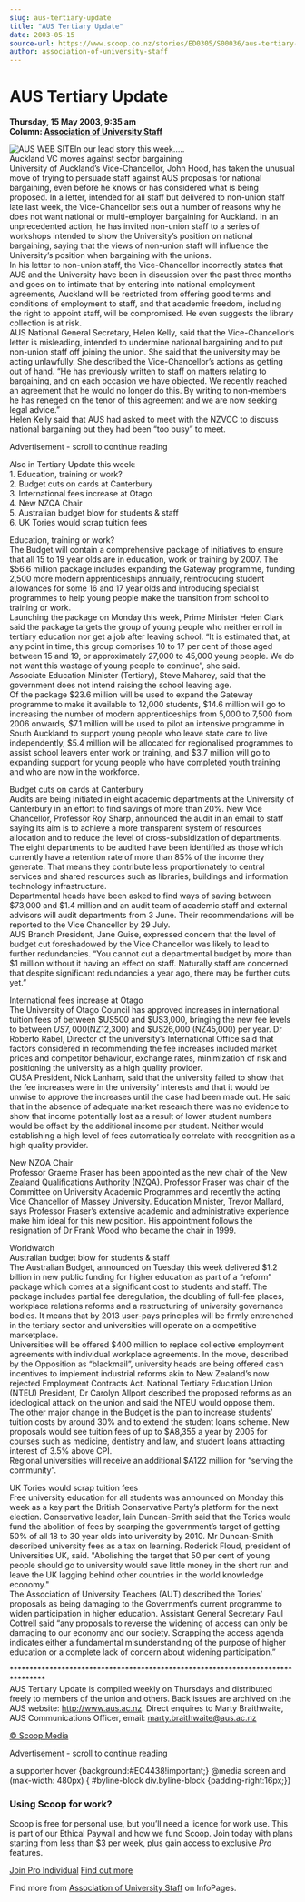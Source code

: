 ```yaml
---
slug: aus-tertiary-update
title: "AUS Tertiary Update"
date: 2003-05-15
source-url: https://www.scoop.co.nz/stories/ED0305/S00036/aus-tertiary-update.htm
author: association-of-university-staff
---
```

AUS Tertiary Update
===================

**Thursday, 15 May 2003, 9:35 am**  
**Column: [Association of University Staff](https://info.scoop.co.nz/Association_of_University_Staff)**

![AUS WEB SITE](http://www.aus.ac.nz/pictures/logo.gif)In our lead story this week…..  
Auckland VC moves against sector bargaining  
University of Auckland’s Vice-Chancellor, John Hood, has taken the unusual move of trying to persuade staff against AUS proposals for national bargaining, even before he knows or has considered what is being proposed. In a letter, intended for all staff but delivered to non-union staff late last week, the Vice-Chancellor sets out a number of reasons why he does not want national or multi-employer bargaining for Auckland. In an unprecedented action, he has invited non-union staff to a series of workshops intended to show the University’s position on national bargaining, saying that the views of non-union staff will influence the University’s position when bargaining with the unions.  
In his letter to non-union staff, the Vice-Chancellor incorrectly states that AUS and the University have been in discussion over the past three months and goes on to intimate that by entering into national employment agreements, Auckland will be restricted from offering good terms and conditions of employment to staff, and that academic freedom, including the right to appoint staff, will be compromised. He even suggests the library collection is at risk.  
AUS National General Secretary, Helen Kelly, said that the Vice-Chancellor’s letter is misleading, intended to undermine national bargaining and to put non-union staff off joining the union. She said that the university may be acting unlawfully. She described the Vice-Chancellor’s actions as getting out of hand. “He has previously written to staff on matters relating to bargaining, and on each occasion we have objected. We recently reached an agreement that he would no longer do this. By writing to non-members he has reneged on the tenor of this agreement and we are now seeking legal advice.”  
Helen Kelly said that AUS had asked to meet with the NZVCC to discuss national bargaining but they had been “too busy” to meet.

Advertisement - scroll to continue reading





Also in Tertiary Update this week:  
1\. Education, training or work?  
2\. Budget cuts on cards at Canterbury  
3\. International fees increase at Otago  
4\. New NZQA Chair  
5\. Australian budget blow for students & staff  
6\. UK Tories would scrap tuition fees

Education, training or work?  
The Budget will contain a comprehensive package of initiatives to ensure that all 15 to 19 year olds are in education, work or training by 2007. The $56.6 million package includes expanding the Gateway programme, funding 2,500 more modern apprenticeships annually, reintroducing student allowances for some 16 and 17 year olds and introducing specialist programmes to help young people make the transition from school to training or work.  
Launching the package on Monday this week, Prime Minister Helen Clark said the package targets the group of young people who neither enroll in tertiary education nor get a job after leaving school. “It is estimated that, at any point in time, this group comprises 10 to 17 per cent of those aged between 15 and 19, or approximately 27,000 to 45,000 young people. We do not want this wastage of young people to continue”, she said.  
Associate Education Minister (Tertiary), Steve Maharey, said that the government does not intend raising the school leaving age.  
Of the package $23.6 million will be used to expand the Gateway programme to make it available to 12,000 students, $14.6 million will go to increasing the number of modern apprenticeships from 5,000 to 7,500 from 2006 onwards, $7.1 million will be used to pilot an intensive programme in South Auckland to support young people who leave state care to live independently, $5.4 million will be allocated for regionalised programmes to assist school leavers enter work or training, and $3.7 million will go to expanding support for young people who have completed youth training and who are now in the workforce.

Budget cuts on cards at Canterbury  
Audits are being initiated in eight academic departments at the University of Canterbury in an effort to find savings of more than 20%. New Vice Chancellor, Professor Roy Sharp, announced the audit in an email to staff saying its aim is to achieve a more transparent system of resources allocation and to reduce the level of cross-subsidization of departments. The eight departments to be audited have been identified as those which currently have a retention rate of more than 85% of the income they generate. That means they contribute less proportionately to central services and shared resources such as libraries, buildings and information technology infrastructure.  
Departmental heads have been asked to find ways of saving between $73,000 and $1.4 million and an audit team of academic staff and external advisors will audit departments from 3 June. Their recommendations will be reported to the Vice Chancellor by 29 July.  
AUS Branch President, Jane Guise, expressed concern that the level of budget cut foreshadowed by the Vice Chancellor was likely to lead to further redundancies. “You cannot cut a departmental budget by more than $1 million without it having an effect on staff. Naturally staff are concerned that despite significant redundancies a year ago, there may be further cuts yet.”

International fees increase at Otago  
The University of Otago Council has approved increases in international tuition fees of between $US500 and $US3,000, bringing the new fee levels to between $US7,000 ($NZ12,300) and $US26,000 (NZ45,000) per year. Dr Roberto Rabel, Director of the university’s International Office said that factors considered in recommending the fee increases included market prices and competitor behaviour, exchange rates, minimization of risk and positioning the university as a high quality provider.  
OUSA President, Nick Lanham, said that the university failed to show that the fee increases were in the university’ interests and that it would be unwise to approve the increases until the case had been made out. He said that in the absence of adequate market research there was no evidence to show that income potentially lost as a result of lower student numbers would be offset by the additional income per student. Neither would establishing a high level of fees automatically correlate with recognition as a high quality provider.

New NZQA Chair  
Professor Graeme Fraser has been appointed as the new chair of the New Zealand Qualifications Authority (NZQA). Professor Fraser was chair of the Committee on University Academic Programmes and recently the acting Vice Chancellor of Massey University. Education Minister, Trevor Mallard, says Professor Fraser’s extensive academic and administrative experience make him ideal for this new position. His appointment follows the resignation of Dr Frank Wood who became the chair in 1999.

Worldwatch  
Australian budget blow for students & staff  
The Australian Budget, announced on Tuesday this week delivered $1.2 billion in new public funding for higher education as part of a “reform” package which comes at a significant cost to students and staff. The package includes partial fee deregulation, the doubling of full-fee places, workplace relations reforms and a restructuring of university governance bodies. It means that by 2013 user-pays principles will be firmly entrenched in the tertiary sector and universities will operate on a competitive marketplace.  
Universities will be offered $400 million to replace collective employment agreements with individual workplace agreements. In the move, described by the Opposition as “blackmail”, university heads are being offered cash incentives to implement industrial reforms akin to New Zealand’s now rejected Employment Contracts Act. National Tertiary Education Union (NTEU) President, Dr Carolyn Allport described the proposed reforms as an ideological attack on the union and said the NTEU would oppose them.  
The other major change in the Budget is the plan to increase students’ tuition costs by around 30% and to extend the student loans scheme. New proposals would see tuition fees of up to $A8,355 a year by 2005 for courses such as medicine, dentistry and law, and student loans attracting interest of 3.5% above CPI.  
Regional universities will receive an additional $A122 million for “serving the community”.

UK Tories would scrap tuition fees  
Free university education for all students was announced on Monday this week as a key part the British Conservative Party’s platform for the next election. Conservative leader, Iain Duncan-Smith said that the Tories would fund the abolition of fees by scarping the government’s target of getting 50% of all 18 to 30 year olds into university by 2010. Mr Duncan-Smith described university fees as a tax on learning. Roderick Floud, president of Universities UK, said. "Abolishing the target that 50 per cent of young people should go to university would save little money in the short run and leave the UK lagging behind other countries in the world knowledge economy."  
The Association of University Teachers (AUT) described the Tories’ proposals as being damaging to the Government’s current programme to widen participation in higher education. Assistant General Secretary Paul Cottrell said “any proposals to reverse the widening of access can only be damaging to our economy and our society. Scrapping the access agenda indicates either a fundamental misunderstanding of the purpose of higher education or a complete lack of concern about widening participation.”

\*\*\*\*\*\*\*\*\*\*\*\*\*\*\*\*\*\*\*\*\*\*\*\*\*\*\*\*\*\*\*\*\*\*\*\*\*\*\*\*\*\*\*\*\*\*\*\*\*\*\*\*\*\*\*\*\*\*\*\*\*\*\*\*\*\*\*\*\*\*\*\*\*\*\*\*\*\*\*\*  
AUS Tertiary Update is compiled weekly on Thursdays and distributed freely to members of the union and others. Back issues are archived on the AUS website: http://www.aus.ac.nz. Direct enquires to Marty Braithwaite, AUS Communications Officer, email: marty.braithwaite@aus.ac.nz  

[© Scoop Media](http://www.scoop.co.nz/about/terms.html)  

Advertisement - scroll to continue reading



a.supporter:hover {background:#EC4438!important;} @media screen and (max-width: 480px) { #byline-block div.byline-block {padding-right:16px;}}

### Using Scoop for work?

Scoop is free for personal use, but you’ll need a licence for work use. This is part of our Ethical Paywall and how we fund Scoop. Join today with plans starting from less than $3 per week, plus gain access to exclusive _Pro_ features.  
  
[Join Pro Individual](https://pro.scoop.co.nz/Individual/?from=ProIn24) [Find out more](https://pro.scoop.co.nz/using-scoop-for-work/?from=ProIn24)

Find more from [Association of University Staff](https://info.scoop.co.nz/Association_of_University_Staff) on InfoPages.
